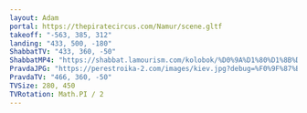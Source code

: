 ```yaml
---
layout: Adam
portal: https://thepiratecircus.com/Namur/scene.gltf
takeoff: "-563, 385, 312"
landing: "433, 500, -180"
ShabbatTV: "433, 360, -50"
ShabbatMP4: "https://shabbat.lamourism.com/kolobok/%D0%9A%D1%80%D1%8B%D0%BC.mp4?debug=%F0%9F%87%BA%F0%9F%87%A6"
PravdaJPG: "https://perestroika-2.com/images/kiev.jpg?debug=%F0%9F%87%BA%F0%9F%87%A6"
PravdaTV: "466, 360, -50"
TVSize: 280, 450
TVRotation: Math.PI / 2
---
```

